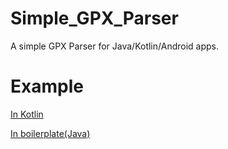 # Simple_GPX_Parser
A simple GPX Parser for Java/Kotlin/Android apps.

# Example
[In Kotlin](https://github.com/JazzyLazzy/Simple_GPX_Parser/tree/master/lib/src/test/kotlin/SimpleGPX/SimpleGPXTest.kt)

[In boilerplate(Java)](https://github.com/JazzyLazzy/Simple_GPX_Parser/tree/master/lib/src/test/kotlin/SimpleGPX/SimpleGPXTest.java)

